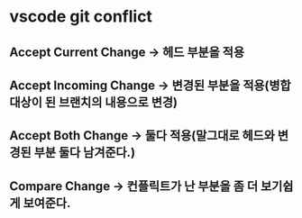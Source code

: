 # vscode git conflict

## Accept Current Change -> 헤드 부분을 적용

## Accept Incoming Change -> 변경된 부분을 적용(병합 대상이 된 브랜치의 내용으로 변경)

## Accept Both Change -> 둘다 적용(말그대로 헤드와 변경된 부분 둘다 남겨준다.)

## Compare Change -> 컨플릭트가 난 부분을 좀 더 보기쉽게 보여준다.
